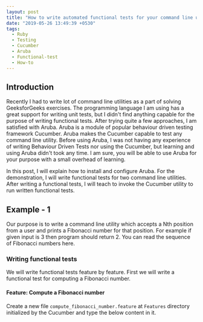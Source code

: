 ```yaml
---
layout: post
title: "How to write automated functional tests for your command line utility?"
date: "2019-05-26 13:49:39 +0530"
tags:
  - Ruby
  - Testing
  - Cucumber
  - Aruba
  - Functional-test
  - How-to
---
```


## Introduction

  Recently I had to write lot of command line utilities as a part of solving
  GeeksforGeeks exercises. The programming language I am using has a great
  support for writing unit tests, but I didn't find anything capable for the
  purpose of writing functional tests. After trying quite a few approaches, I am
  satisfied with Aruba. Aruba is a module of popular behaviour driven testing
  framework Cucumber.  Aruba makes the Cucumber capable to test any command line
  utility. Before using Aruba, I was not having any experience of writing
  Behaviour Driven Tests nor using the Cucumber, but learning and using Aruba
  didn't took any time. I am sure, you will be able to use Aruba for your
  purpose with a small overhead of learning.

  In this post, I will explain how to install and configure Aruba. For the
  demonstration, I will write functional tests for two command line utilities.
  After writing a functional tests, I will teach to invoke the Cucumber utility
  to run written functional tests.


## Example - 1

  Our purpose is to write a command line utility which accepts a Nth position
  from a user and prints a Fibonacci number for that position. For example if
  given input is 3 then program should return 2. You can read the sequence of
  Fibonacci numbers here.


### Writing functional tests

  We will write functional tests feature by feature. First we will write a
  functional test for computing a Fibonacci number.

#### Feature: Compute a Fibonacci number

  Create a new file `compute_fibonacci_number.feature` at `Features` directory
  initialized by the Cucumber and type the below content in it.
